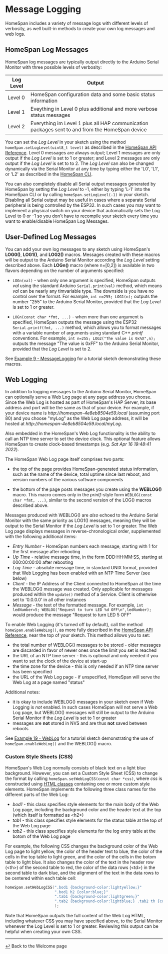 # Message Logging

HomeSpan includes a variety of message logs with different levels of verbosity, as well built-in methods to create your own log messages and web logs.

## HomeSpan Log Messages

HomeSpan log messages are typically output directly to the Arduino Serial Monitor with three possible levels of verbosity:

|Log Level|Output|
|---------|------|
|Level 0|HomeSpan configuration data and some basic status information|
|Level 1|Eveything in Level 0 plus additional and more verbose status messages|
|Level 2|Everything im Level 1 plus all HAP communication packages sent to and from the HomeSpan device|

You can set the *Log Level* in your sketch using the method `homeSpan.setLogLevel(uint8_t level)` as described in the [HomeSpan API Reference](API.md).  Level 0 messages are always output; Level 1 messages are only output if the *Log Level* is set to 1 or greater; and Level 2 messages are only output if the *Log Level* is set to to 2.  The *Log Level* can also be changed dynamically via the Serial Monitor at any time by typing either the 'L0', 'L1', or 'L2' as described in the [HomeSpan CLI](CLI.md).

You can also completely disable all Serial output messages generated by HomeSpan by setting the *Log Level* to -1, either by typing 'L-1' into the HomeSpan CLI or by calling `homeSpan.setLogLevel(-1)` in your sketch.  Disabling all Serial output may be useful in cases where a separate Serial peripheral is being controlled by the ESP32.  In such cases you may want to implement a physical switch on your device that automatically sets the Log Level to 0 or -1 so you don't have to recompile your sketch every time you want to enable/disable HomeSpan Log Messages.

## User-Defined Log Messages

You can add your own log messages to any sketch using HomeSpan's **LOG0()**, **LOG1()**, and **LOG2()** macros.  Messages created with these macros will be output to the Arduino Serial Monitor according the *Log Level* setting described above.  Each **LOGn()** macro (where n=\[0,2\]) is available in two flavors depending on the number of arguments specified:

* `LOGn(val)` - when only one argument is specified, HomeSpan outputs *val* using the standard Arduino `Serial.print(val)` method, which means *val* can be nearly any timvariable type.  The downside is you have no control over the format.  For example, `int n=255; LOG1(n);` outputs the number "255" to the Arduino Serial Monitor, provided that the *Log Level* is set to 1 or greater.

* `LOGn(const char *fmt, ...)` - when more than one argument is specified, HomeSpan outputs the message using the ESP32 `Serial.printf(fmt, ...)` method, which allows you to format messages with a variable number of arguments using standard C++ *printf* conventions.  For example, `int n=255; LOG2("The value is 0x%X",n);` outputs the message "The value is 0xFF" to the Arduino Serial Monitor, provided that the *Log Level* is set to 2.

See [Example 9 - MessageLogging](Tutorials.md#example-9---messagelogging) for a tutorial sketch demonstrating these macros.
 
## Web Logging 

In addition to logging messages to the Arduino Serial Monitor, HomeSpan can optionally serve a Web Log page at any page address you choose.  Since the Web Log is hosted as part of HomeSpan's HAP Server, its base address and port will be the same as that of your device.  For example, if your device name is *http<nolink>://homespan-4e8eb8504e59.local* (assuming port 80) and you choose "myLog" as the Web Log page address, it will be hosted at *http<nolink>://homespan-4e8eb8504e59.local/myLog*.

Also embedded in the HomeSpan's Web Log functionality is the ability to call an NTP time server to set the device clock.  This optional feature allows HomeSpan to create clock-based timestamps (e.g. *Sat Apr 16 19:48:41 2022*).

The HomeSpan Web Log page itself comprises two parts:
 
  * the top of the page provides HomeSpan-generated status information, such as the name of the device, total uptime since last reboot, and version numbers of the various software components
 
  * the bottom of the page posts messages you create using the **WEBLOG()** macro.  This macro comes only in the *printf*-style form `WEBLOG(const char *fmt, ...)`, similar to the second version of the LOG() macros described above.
 
Messages produced with WEBLOG() are *also* echoed to the Arduino Serial Monitor with the same priority as LOG1() messages, meaning they will be output to the Serial Monitor if the *Log Level* is set to 1 or greater.  The Web Log page displays messages in reverse-chronological order, supplemented with the following additional items:

* *Entry Number* - HomeSpan numbers each message, starting with 1 for the first message after rebooting
* *Up Time* - relative message time, in the form DDD:HH:MM:SS, starting at 000:00:00:00 after rebooting
* *Log Time* - absolute message time, in standard UNIX format, provided that Web Logging has been enabled with an NTP Time Server (see below)
* *Client* - the IP Address of the Client connected to HomeSpan at the time the WEBLOG() message was created.  Only applicable for messages produced within the `update()` method of a Service.  Client is otherwise set to '0.0.0.0' in all other instances
* *Message* - the text of the formatted message.  For example, `int ledNumber=5; WEBLOG("Request to turn LED %d OFF\n",ledNumber);` would produce the message "Request to turn LED 5 OFF"

To enable Web Logging (it's turned off by default), call the method `homeSpan.enableWebLog()`, as more fully described in the [HomeSpan API Reference](Reference.md), near the top of your sketch.  This method allows you to set:

* the total number of WEBLOG() messages to be stored - older messages are discarded in favor of newer ones once the limit you set is reached
* the URL of an NTP time server - this is optional and only needed if you want to set the clock of the device at start-up
* the time zone for the device - this is only needed if an NTP time server has been specified
* the URL of the Web Log page - if unspecified, HomeSpan will serve the Web Log at a page named "status"
 
Additional notes:
 
  * it is okay to include WEBLOG() messages in your sketch even if Web Logging is *not* enabled.  In such cases HomeSpan will not serve a Web Log page, but WEBLOG() messages will still be output to the Arduino Serial Monitor if the *Log Level* is set to 1 or greater
  * messages are **not** stored in NVS and are thus **not** saved between reboots
 
See [Example 19 - WebLog](Tutorials.md#example-19---weblog) for a tutorial sketch demonstrating the use of `homeSpan.enableWebLog()` and the WEBLOG() macro.
 
### Custom Style Sheets (CSS)
 
HomeSpan's Web Log normally consists of black text on a light blue background.  However, you can set a Custom Style Sheet (CSS) to change the format by calling `homeSpan.setWebLogCSS(const char *css)`, where *css* is constructed using [HTML classes](https://www.w3schools.com/html/html_classes.asp) containing one or more custom style elements.  HomeSpan implements the following three class names for the different parts of the Web Log:
 
 * *bod1* - this class specifies style elements for the main body of the Web Log page, including the background color and the header text at the top (which itself is formatted as \<h2\>)
 * *tab1* - this class specifies style elements for the status table at the top of the Web Log page
 * *tab2* - this class specifies style elements for the log entry table at the botom of the Web Log page
 
For example, the following CSS changes the background color of the Web Log page to light yellow, the color of the header text to blue, the color of the cells in the top table to light green, and the color of the cells in the botom table to light blue.  It also changes the color of the text in the header row (\<th\>) of the second table to red, the color of the data rows (\<td\>) in the second table to dark blue, and the alignment of the text in the data rows to be centered within each table cell:
 
 ```C++
 homeSpan.setWebLogCSS(".bod1 {background-color:lightyellow;}"
                       ".bod1 h2 {color:blue;}"
                       ".tab1 {background-color:lightgreen;}"
                       ".tab2 {background-color:lightblue;} .tab2 th {color:red;} .tab2 td {color:darkblue; text-align:center;}"
                       );
 ```
 
Note that HomeSpan outputs the full content of the Web Log HTML, including whatever CSS you may have specified above, to the Serial Monitor whenever the Log Level is set to 1 or greater.  Reviewing this output can be helpful when creating your own CSS.
 
 
---

[↩️](../README.md) Back to the Welcome page


